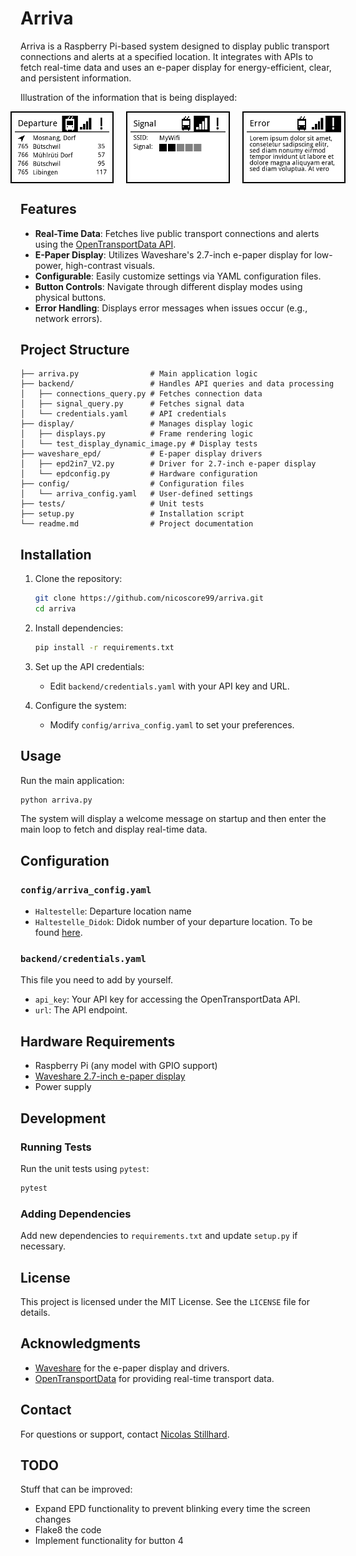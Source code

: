 # Arriva

Arriva is a Raspberry Pi-based system designed to display public transport connections and alerts at a specified location. It integrates with APIs to fetch real-time data and uses an e-paper display for energy-efficient, clear, and persistent information.

Illustration of the information that is being displayed:
<p align="center" style="display: flex; justify-content: center; gap: 20px;">
  <img src="pic/connections_frame.png" alt="Image 1" width="30%" style="border: 2px solid black; padding: 5px;" />
  <img src="pic/signal_frame.png" alt="Image 3" width="30%" style="border: 2px solid black; padding: 5px;" />
  <img src="pic/error_frame.png" alt="Image 2" width="30%" style="border: 2px solid black; padding: 5px;" />
</p>

## Features

- **Real-Time Data**: Fetches live public transport connections and alerts using the [OpenTransportData API](https://opentransportdata.swiss/).
- **E-Paper Display**: Utilizes Waveshare's 2.7-inch e-paper display for low-power, high-contrast visuals.
- **Configurable**: Easily customize settings via YAML configuration files.
- **Button Controls**: Navigate through different display modes using physical buttons.
- **Error Handling**: Displays error messages when issues occur (e.g., network errors).

## Project Structure

```
├── arriva.py                # Main application logic
├── backend/                 # Handles API queries and data processing
│   ├── connections_query.py # Fetches connection data
│   ├── signal_query.py      # Fetches signal data
│   └── credentials.yaml     # API credentials
├── display/                 # Manages display logic
│   ├── displays.py          # Frame rendering logic
│   └── test_display_dynamic_image.py # Display tests
├── waveshare_epd/           # E-paper display drivers
│   ├── epd2in7_V2.py        # Driver for 2.7-inch e-paper display
│   └── epdconfig.py         # Hardware configuration
├── config/                  # Configuration files
│   └── arriva_config.yaml   # User-defined settings
├── tests/                   # Unit tests
├── setup.py                 # Installation script
└── readme.md                # Project documentation
```

## Installation

1. Clone the repository:
   ```bash
   git clone https://github.com/nicoscore99/arriva.git
   cd arriva
   ```

2. Install dependencies:
   ```bash
   pip install -r requirements.txt
   ```

3. Set up the API credentials:
   - Edit `backend/credentials.yaml` with your API key and URL.

4. Configure the system:
   - Modify `config/arriva_config.yaml` to set your preferences.

## Usage

Run the main application:
```bash
python arriva.py
```

The system will display a welcome message on startup and then enter the main loop to fetch and display real-time data.

## Configuration

### `config/arriva_config.yaml`
- `Haltestelle`: Departure location name
- `Haltestelle_Didok`: Didok number of your departure location. To be found [here](https://opendata.swiss/de/dataset/dienststellen-gemass-opentransportdata-swiss).

### `backend/credentials.yaml`
This file you need to add by yourself.
- `api_key`: Your API key for accessing the OpenTransportData API.
- `url`: The API endpoint.

## Hardware Requirements

- Raspberry Pi (any model with GPIO support)
- [Waveshare 2.7-inch e-paper display](https://www.waveshare.com/2.7inch-e-paper-hat.htm)
- Power supply

## Development

### Running Tests
Run the unit tests using `pytest`:
```bash
pytest
```

### Adding Dependencies
Add new dependencies to `requirements.txt` and update `setup.py` if necessary.

## License

This project is licensed under the MIT License. See the `LICENSE` file for details.

## Acknowledgments

- [Waveshare](https://github.com/waveshareteam/e-Paper) for the e-paper display and drivers.
- [OpenTransportData](https://opentransportdata.swiss/) for providing real-time transport data.

## Contact

For questions or support, contact [Nicolas Stillhard](mailto:nicolas.stillhard@gmail.com).

## TODO

Stuff that can be improved:

- Expand EPD functionality to prevent blinking every time the screen changes
- Flake8 the code
- Implement functionality for button 4